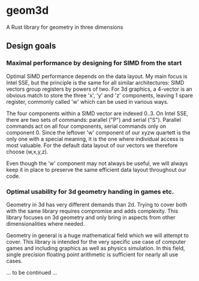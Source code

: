 # geom3d

A Rust library for geometry in three dimensions

## Design goals

### Maximal performance by designing for SIMD from the start

Optimal SIMD performance depends on the data layout. My main focus is Intel SSE, but the principle is the same for all similar architectures:
SIMD vectors group registers by powers of two. For 3d graphics, a 4-vector is an obvious match to store the three 'x', 'y' and 'z' components,
leaving 1 spare register, commonly called 'w' which can be used in various ways.

The four components within a SIMD vector are indexed 0..3. On Intel SSE, there are two sets of commands: parallel ("P") and serial ("S"). Parallel commands
act on all four components, serial commands only on component 0. Since the leftover 'w' component of our xyzw quartett is the only one with a special meaning,
it is the one where individual access is most valuable. For the default data layout of our vectors we therefore choose (w,x,y,z).

Even though the 'w' component may not always be useful, we will always keep it in place to preserve the same efficient data layout throughout our code.

### Optimal usability for 3d geometry handing in games etc.

Geometry in 3d has very different demands than 2d. Trying to cover both with the same library requires compromise and adds complexity. This library focuses
on 3d geometry and only bring in aspects from other dimensionalities where needed.

Geometry in general is a huge mathematical field which we will attempt to cover. This library is intended for the very specific use case of computer games
and including graphics as well as physics simulation. In this field, single precision floating point arithmetic is sufficient for nearly all use cases.

... to be continued ...